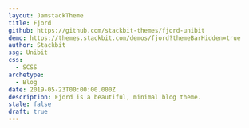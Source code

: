 ```yaml
---
layout: JamstackTheme
title: Fjord
github: https://github.com/stackbit-themes/fjord-unibit
demo: https://themes.stackbit.com/demos/fjord?themeBarHidden=true
author: Stackbit
ssg: Unibit
css:
  - SCSS
archetype:
  - Blog
date: 2019-05-23T00:00:00.000Z
description: Fjord is a beautiful, minimal blog theme.
stale: false
draft: true
---
```

